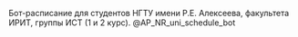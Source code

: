 Бот-расписание для студентов НГТУ имени Р.Е. Алексеева, факультета ИРИТ, группы ИСТ (1 и 2 курс). @AP_NR_uni_schedule_bot

